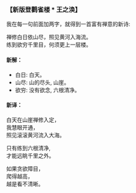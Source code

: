 ### 【新版登鹳雀楼 * 王之涣】

我在每一句前面加两字，就得到一首富有禅意的新诗:

禅修白日依山尽，照见黄河入海流。  
练到欲穷千里目，何须更上一层楼。

#### 新解：
- 白日: 白天。
- 山尽: 山的尽头, 山崖。
- 欲穷: 没有欲念, 六根清净。

#### 新译：

白天在山崖禅修入定，  
我慧眼开通，  
照见滚滚黄河流入大海。

只有练到六根清净,   
才能远眺千里之外。

如果贪欲障目，  
爬得越高，  
越是看不清晰。
